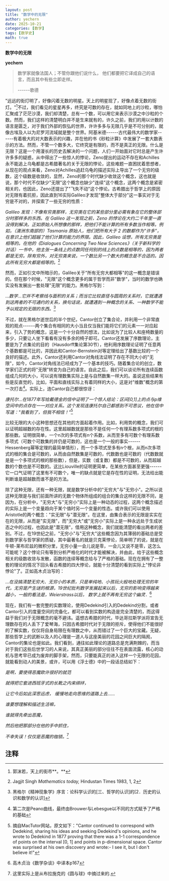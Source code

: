 ```yaml
---
layout: post
title: "数学中的无限"
author: yechern
date: 2025-10-21
categories: [数学]
tags: [数学史]
math: true
---
```




**数学中的无限**

**yechern**

> 数学家就像法国人；不管你跟他们说什么，
> 他们都要把它译成自己的语言，而且其中有些立即走样。
> 
> ------歌德

"远远的街灯明了，好像闪着无数的明星。天上的明星现了，好像点着无数的街灯。"[^1]不过，我们看见的星星再多，终究是可数的存在，就如同地上的沙粒，哪怕汇聚成了茫茫沙漠，我们却清楚，总有一个数，可以用它来表示沙漠之中沙粒的个数。然而，我们这样的清楚明白并不是生来就有的，许久之前，我们的用以计数的语言是匮乏，对于我们外部的恢弘的世界，许许多多与无限几乎是不可分别的，就像古埃及人以为尼罗河流域就是整个世界。阿基米德------古代最伟大的数学家------有着极大的对大数表示的兴趣，并在他的书《砂粒计算》中发展了一套大数表示的方法。然而，不管一个数多大，它终究是有限的，而不是真正的无限。什么是无限？这是一个用漫长的历史去解决的一个问题，人们一开始面对它时总是产生许许多多的疑惑，从中得出了一些惊人的悖论，Zeno提出的运动不存在和Achilles永不能追上乌龟都是古希腊著名的关于无限的悖论，这些难题一直困扰着思想者，从现在的观点来看，Zeno对Achilles追赶乌龟的描述实际上导出了一个无穷的级数，这个级数是收敛的，显然，Zeno的那个时代缺少收敛这个概念，这也就是说，那个时代不仅缺少"无限"这个概念也缺少"连续"这个概念，这两个概念是紧密相关的，也因此，Zeno还提出了"飞失不动"这个悖论。古希腊出于哲学上的原因对无限有着抗拒，因此直到16实际Galileo才发现"整体大于部分"这一事实对于无穷是不对的，并探索了一些无穷的性质：

*Galileo
发现：不像有穷类那样，无穷类在它的某些部分里必需有象在它的整体部分时那样多的东西。在
Galileo 这一发现之前，Zeno
的悖论在大约二千年里一直没得到解决。正如原始人所想像的那样，把他们不能计算的所有多数当作相等。例如，（澳洲东南部的）Tasmania
原始人，他们把所有大于 2
的数都作为"许多"，在意识上他们超越了他们计算的能力的界限。因此，Galileo
设想，所有无穷类是相等的。在他的《Dialogues Concerning Two New
Sciences》（关于新科学的对话）一书中，他主张一条线上的点数同任何别的线上的点数是相等的，因为两者都是无穷。除有穷外，对无穷类来说，一个数比另一个数大的概念是不合适的。因此所有无穷大都是相等的。*[^2]

然而，正如引文中所暗示的，Galileo关于"所有无穷大都相等"的这一概念是错误的。但在那个时候，"无限"这个概念更多的属于哲学而非"数学"，当时的数学也确实没有发展出一套处理"无限"的能力。黑格尔写到：

...*数学...它并不考察线与面积的关系；而当它比较直径与圆周的关系时，它就遭遇到这两者的不可通约的关系，换句话说，就遭遇到一种概念的关系、一种数学不能予以规定的无限的东西。*[^3]

不过，就在黑格尔逝世后的半个世纪，Cantor创立了集合论，并利用一个非常直观的观点------两个集合有相同的大小当且仅当我们能将它们的元素一一对应起来，引入了势的概念，这是一个十分自然的想法，比如说为了比较人和座椅数量的多少，只要让人坐下看看有没有多余的椅子即可。Cantor还发展了序数理论，主要是为了点集论的目的（Hausdorff集论第30节），他利用序数理论证明了任意两个基数都是可比的，并因此和Cantor-Bernstein对等定理给出了基数比较的一个良好的描述。此外，Cantor还利用Cantor对角线法证明了存在不同大小的"无限"，如今，Cantor对角线法已经成为了一个基本的技巧。随着集合论的创立，数学家们正式的将"无限"转变为自己的语言。自此之后，我们可以谈论所有连续函数组成几何的大小，可以说有理数集实际上是与自然数集一样大的。虽说这些结果有些是反直觉的，比如，平面和直线实际上有着同样的大小，这是对"维数"概念的第一次打击[^4]。实际上，连Cantor自己都很惊讶：

*康托尔...在1877年写给戴德金的信中证明了一个惊人结论：区间\[0,1\]上的点与p维空间中的点存在一一对应关系。这个发现连康托尔自己都感到不可思议，他在信中写道：\"我看到了，但我不相信！\"*[^5]

比较无限的大小这种思想还在其他的方面起着作用。比如，利用势的概念，我们可以证明超越数的存在性。这里超越数就是那些不是任何一个有理系数多项式的根的那些数。证明很简单，一个n次的多项式有n个系数，从而至多有可数个有理系数多项式（可数个可数集的并仍是可数的，这也是一个一般的事实------Hessenberg幂等定理的最简单情形），而一个多项式至多有n个根，从而n次多项式的根的集合是可数的，从而由自然数集是可数的，代数数也是可数的（代数数就是是一个多项式的根的那些数），但是，实数（或复数）都是不可数的，从而超越数的个数也是不可数的。这比Liouville的证明更简单，在某些方面甚至更强------它一口气证明了这里有不可数个，唯一的缺点就是它是存在性的证明，无法给出能判断谁是超越数而谁不是的方法。

除了这种无限，还有一种无限，就是数学分析中的"无穷大"与"无穷小"。之所以说这种无限是与我们前面所讲的无数个物体所组成的组合的集合这样的无限不同，是因为，在分析中，"无穷大"与"无穷小"实际上是一种动态的过程，这两个概念描述的实际上是一个变量趋向于某个值时另一个变量的性态。或许我们可以使用Aristotle的两个概念："实无限"与"潜无限"。在这里，由集合表示的无限是实实在在的无限，从而是"实无限"，而"无穷大"或"无穷小"实际上是一种永远处于生成状态之中的过程，也因此是"潜无限"，借用这种概念，我们就能清楚的看出两者的差别。不过，在19世纪之前，"无穷小"与"无穷大"这些概念因为其薄弱的基础总是受到数学家与哲学家的质疑，其中最著名的就是贝克莱悖论，简单明了的说，就是在牛顿-莱布尼兹的微积分里，无穷小量一会儿说是零，一会儿又说不是零，这怎么可能呢？这个悖论只有等到分析严格化的时代才能被解决，并由此，给于这些概念相关的级数收敛与发散，函数的连续等概念给与了严格的基础。现在在拥有了一整套的理论的情况下回头看古希腊的四大悖论，就能十分清楚的看到实际上"悖论非悖论"了。正如高木贞治写的：

...*在没搞清楚无穷大、无穷小的本质，只是单纯地、小孩玩火般地处理无穷的年代，无穷是产生谜的根源，19世纪批判数学发展起来以后，无穷的影响变得越来越小，一般的看法是，Weierstrass以后，
数学上就不再有无穷这个幽灵．*[^6]

现在，我们有一套完整的实数理论，使用Dedekind引入的Dedekind分割，或者Cantor引入的度量空间的完备化，都可以看到实数的构造是完全清楚的，而这得益于我们对于无限概念的毫不避讳。遥想古希腊的时代，毕达哥拉斯学派将宣告无理数存在的人丢下了爱琴海，只因古希腊时代对于无限的拒斥，使得他们不能很好的了解实数，仅仅将自身局限在有理数之中，从而错过了一个巨大的宝藏。无疑，那些哲学上的武断以及人的心理是一道人与这座美丽的花园之间巨大的隔阂，Cantor的集论也是如此。我们看到，通往如此理论的道路总是充满荆棘的，而当对于我们这些后世学习的人来说，其真正美丽的部分往往不在表面流露，核心的动机与思考早已成为废弃的脚手架，然而，只要能真正的进入这样一个无限的花园，就能看到动人的美景，或许，可以用《浮士德》中的一段话总结如下：

*是啊，要使得恶魔欧许很好的就范*

*就得把它套进西班牙式的长靴之内来绑绊，*

*让它今后如此深思远虑， 缓慢地走向思维的道路上去......*

*谁要想理解和描述生活嘛，*

*谁就得先牵出恶魔，*

*然后他把那部分在他的手中抓住，*

*不幸失误！仅仅是恶魔的枷锁。*[^7]

## 注释

[^1]: 郭沫若，天上的街市**。**

[^2]: Jagjit Singh *Mathematics today,* Hindustan Times 1983, 1, 2

[^3]: 黑格尔《精神现象学》序言：论科学认识的\[三、哲学的认识\]的\[2．历史的认识和数学的认识\]

[^4]: 第二次是Peano曲线，最终由Brouwer与Lebesgue以不同的方式赋予了严格的基础

[^5]: 摘自MacTutor网站，原文如下："Cantor continued to correspond with
    Dedekind, sharing his ideas and seeking Dedekind\'s opinions, and he
    wrote to Dedekind in 1877 proving that there was a 1-1
    correspondence of points on the interval \[0, 1\] and points in
    p-dimensional space. Cantor was surprised at his own discovery and
    wrote:- I see it, but I don\'t believe it!"

[^6]: 高木贞治《数学杂谈》中译本p167

[^7]: 这里实际上是从布拉施克的《圆与球》中摘过来的.
